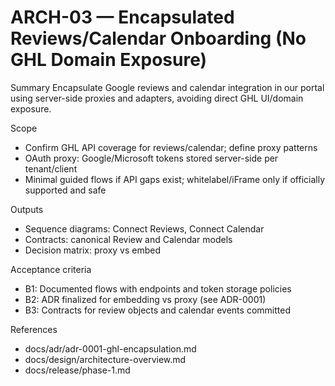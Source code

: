 # ARCH-03 — Encapsulated Reviews/Calendar Onboarding (No GHL Domain Exposure)

Summary
Encapsulate Google reviews and calendar integration in our portal using server-side proxies and adapters, avoiding direct GHL UI/domain exposure.

Scope
- Confirm GHL API coverage for reviews/calendar; define proxy patterns
- OAuth proxy: Google/Microsoft tokens stored server-side per tenant/client
- Minimal guided flows if API gaps exist; whitelabel/iFrame only if officially supported and safe

Outputs
- Sequence diagrams: Connect Reviews, Connect Calendar
- Contracts: canonical Review and Calendar models
- Decision matrix: proxy vs embed

Acceptance criteria
- B1: Documented flows with endpoints and token storage policies
- B2: ADR finalized for embedding vs proxy (see ADR-0001)
- B3: Contracts for review objects and calendar events committed

References
- docs/adr/adr-0001-ghl-encapsulation.md
- docs/design/architecture-overview.md
- docs/release/phase-1.md